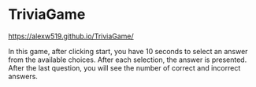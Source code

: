 # TriviaGame

https://alexw519.github.io/TriviaGame/

In this game, after clicking start, you have 10 seconds to select an answer from the available choices. After each selection, the answer is presented. After the last question, you will see the number of correct and incorrect answers.
